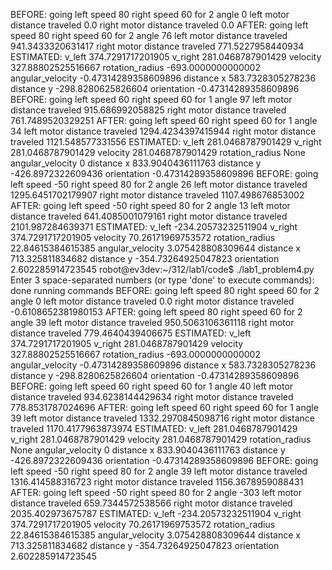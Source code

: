 BEFORE: going left speed 80 right speed 60 for 2
angle 0
left motor distance traveled 0.0
right motor distance traveled 0.0
AFTER: going left speed 80 right speed 60 for 2
angle 76
left motor distance traveled 941.3433320631417
right motor distance traveled 771.5227958440934
ESTIMATED: v_left 374.7291717201905 v_right 281.0468787901429 velocity 327.88802525516667 rotation_radius -693.0000000000002 angular_velocity -0.47314289358609896 distance x 583.7328305278236 distance y -298.8280625826604 orientation -0.47314289358609896
BEFORE: going left speed 60 right speed 60 for 1
angle 97
left motor distance traveled 915.686992058825
right motor distance traveled 761.7489520329251
AFTER: going left speed 60 right speed 60 for 1
angle 34
left motor distance traveled 1294.4234397415944
right motor distance traveled 1121.548577331556
ESTIMATED: v_left 281.0468787901429 v_right 281.0468787901429 velocity 281.0468787901429 rotation_radius None angular_velocity 0 distance x 833.9040436111763 distance y -426.8972322609436 orientation -0.47314289358609896
BEFORE: going left speed -50 right speed 80 for 2
angle 26
left motor distance traveled 1295.6451702179907
right motor distance traveled 1107.498676853002
AFTER: going left speed -50 right speed 80 for 2
angle 13
left motor distance traveled 641.4085001079161
right motor distance traveled 2101.987284639371
ESTIMATED: v_left -234.20573232511904 v_right 374.7291717201905 velocity 70.26171969753572 rotation_radius 22.84615384615385 angular_velocity 3.075428808309644 distance x 713.325811834682 distance y -354.73264925047823 orientation 2.602285914723545
robot@ev3dev:~/312/lab1/code$ ./lab1_problem4.py
Enter 3 space-separated numbers (or type 'done' to execute commands): done
running commands
BEFORE: going left speed 80 right speed 60 for 2
angle 0
left motor distance traveled 0.0
right motor distance traveled -0.6108652381980153
AFTER: going left speed 80 right speed 60 for 2
angle 39
left motor distance traveled 950.5063106361118
right motor distance traveled 779.4640439406675
ESTIMATED: v_left 374.7291717201905 v_right 281.0468787901429 velocity 327.88802525516667 rotation_radius -693.0000000000002 angular_velocity -0.47314289358609896 distance x 583.7328305278236 distance y -298.8280625826604 orientation -0.47314289358609896
BEFORE: going left speed 60 right speed 60 for 1
angle 40
left motor distance traveled 934.6238144429634
right motor distance traveled 778.8531787024696
AFTER: going left speed 60 right speed 60 for 1
angle 39
left motor distance traveled 1332.2970845098716
right motor distance traveled 1170.4177963873974
ESTIMATED: v_left 281.0468787901429 v_right 281.0468787901429 velocity 281.0468787901429 rotation_radius None angular_velocity 0 distance x 833.9040436111763 distance y -426.8972322609436 orientation -0.47314289358609896
BEFORE: going left speed -50 right speed 80 for 2
angle 39
left motor distance traveled 1316.414588316723
right motor distance traveled 1156.3678959088431
AFTER: going left speed -50 right speed 80 for 2
angle -303
left motor distance traveled 659.7344572538566
right motor distance traveled 2035.402973675787
ESTIMATED: v_left -234.20573232511904 v_right 374.7291717201905 velocity 70.26171969753572 rotation_radius 22.84615384615385 angular_velocity 3.075428808309644 distance x 713.325811834682 distance y -354.73264925047823 orientation 2.602285914723545